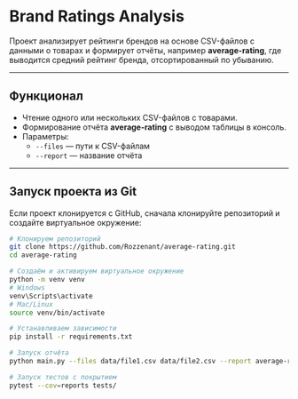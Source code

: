 # Brand Ratings Analysis

Проект анализирует рейтинги брендов на основе CSV-файлов с данными о товарах и формирует отчёты, например **average-rating**, где выводится средний рейтинг бренда, отсортированный по убыванию.

---

## Функционал

- Чтение одного или нескольких CSV-файлов с товарами.
- Формирование отчёта **average-rating** с выводом таблицы в консоль.
- Параметры:
  - `--files` — пути к CSV-файлам
  - `--report` — название отчёта

---

## Запуск проекта из Git

Если проект клонируется с GitHub, сначала клонируйте репозиторий и создайте виртуальное окружение:

```bash
# Клонируем репозиторий
git clone https://github.com/Rozzenant/average-rating.git
cd average-rating

# Создаём и активируем виртуальное окружение
python -m venv venv
# Windows
venv\Scripts\activate
# Mac/Linux
source venv/bin/activate

# Устанавливаем зависимости
pip install -r requirements.txt

# Запуск отчёта
python main.py --files data/file1.csv data/file2.csv --report average-rating

# Запуск тестов с покрытием
pytest --cov=reports tests/

